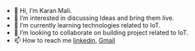 - 👋 Hi, I’m Karan Mali.
- 👀 I’m interested in discussing Ideas and bring them live.
- 🌱 I’m currently learning technologies related to IoT.
- 💞️ I’m looking to collaborate on building project related to IoT.
- 📫 How to reach me [linkedin](https://www.linkedin.com/in/karan-mali-iot-engineer/), [Gmail](ikaranmali@gmail.com)


